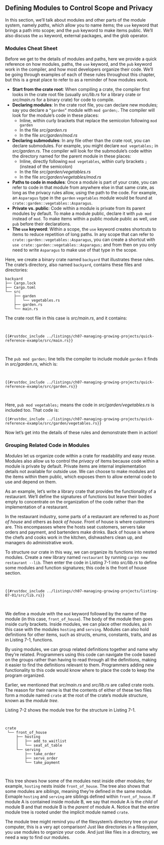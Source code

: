 ## Defining Modules to Control Scope and Privacy

In this section, we’ll talk about modules and other parts of the module system,
namely _paths_, which allow you to name items; the `use` keyword that brings a
path into scope; and the `pub` keyword to make items public. We’ll also discuss
the `as` keyword, external packages, and the glob operator.

### Modules Cheat Sheet

Before we get to the details of modules and paths, here we provide a quick
reference on how modules, paths, the `use` keyword, and the `pub` keyword work
in the compiler, and how most developers organize their code. We’ll be going
through examples of each of these rules throughout this chapter, but this is a
great place to refer to as a reminder of how modules work.

- **Start from the crate root**: When compiling a crate, the compiler first
  looks in the crate root file (usually _src/lib.rs_ for a library crate or
  _src/main.rs_ for a binary crate) for code to compile.
- **Declaring modules**: In the crate root file, you can declare new modules;
  say you declare a `“garden”` module with `mod garden;`. The compiler will look
  for the module’s code in these places:
  - Inline, within curly brackets that replace the semicolon following `mod
    garden`
  - In the file _src/garden.rs_
  - In the file _src/garden/mod.rs_
- **Declaring submodules**: In any file other than the crate root, you can
  declare submodules. For example, you might declare `mod vegetables;` in
  _src/garden.rs_. The compiler will look for the submodule’s code within the
  directory named for the parent module in these places:
  - Inline, directly following `mod vegetables`, within curly brackets `;` (instead
    of the semicolon)
  - In the file _src/garden/vegetables.rs_
  - In the file _src/garden/vegetables/mod.rs_
- **Paths to code in modules**: Once a module is part of your crate, you can
  refer to code in that module from anywhere else in that same crate, as long
  as the privacy rules allow, using the path to the code. For example, an
  `Asparagus` type in the `garden` `vegetables` module would be found at
  `crate::garden::vegetables::Asparagus`.
- **Private vs. public**: Code within a module is private from its parent
  modules by default. To make a module public, declare it with `pub mod`
  instead of `mod`. To make items within a public module public as well, use
  `pub` before their declarations.
- **The `use` keyword**: Within a scope, the `use` keyword creates shortcuts to
  items to reduce repetition of long paths. In any scope that can refer to
  `crate::garden::vegetables::Asparagus`, you can create a shortcut with `use
  crate::garden::vegetables::Asparagus;` and from then on you only need to
  write `Asparagus` to make use of that type in the scope.

Here, we create a binary crate named `backyard` that illustrates these rules.
The crate’s directory, also named `backyard`, contains these files and
directories:

```text
backyard
├── Cargo.lock
├── Cargo.toml
└── src
    ├── garden
    │   └── vegetables.rs
    ├── garden.rs
    └── main.rs
```

The crate root file in this case is _src/main.rs_, and it contains:

<Listing file-name="src/main.rs">

```rust,noplayground,ignore
{{#rustdoc_include ../listings/ch07-managing-growing-projects/quick-reference-example/src/main.rs}}
```

</Listing>

The `pub mod garden;` line tells the compiler to include module `garden` it finds in
_src/garden.rs_, which is:

<Listing file-name="src/garden.rs">

```rust,noplayground,ignore
{{#rustdoc_include ../listings/ch07-managing-growing-projects/quick-reference-example/src/garden.rs}}
```

</Listing>

Here, `pub mod vegetables;` means the code in _src/garden/vegetables.rs_ is
included too. That code is:

```rust,noplayground,ignore
{{#rustdoc_include ../listings/ch07-managing-growing-projects/quick-reference-example/src/garden/vegetables.rs}}
```

Now let’s get into the details of these rules and demonstrate them in action!

### Grouping Related Code in Modules

_Modules_ let us organize code within a crate for readability and easy reuse.
Modules also allow us to control the _privacy_ of items because code within a
module is private by default. Private items are internal implementation details
not available for outside use. We can choose to make modules and the items
within them public, which exposes them to allow external code to use and depend
on them.

As an example, let’s write a library crate that provides the functionality of a
restaurant. We’ll define the signatures of functions but leave their bodies
empty to concentrate on the organization of the code rather than the
implementation of a restaurant.

In the restaurant industry, some parts of a restaurant are referred to as
_front of house_ and others as _back of house_. Front of house is where
customers are. This encompasses where the hosts seat customers, servers take
orders and payment, and bartenders make drinks. Back of house is where the
chefs and cooks work in the kitchen, dishwashers clean up, and managers do
administrative work.

To structure our crate in this way, we can organize its functions into nested
modules. Create a new library named `restaurant` by running `cargo new
restaurant --lib`. Then enter the code in Listing 7-1 into _src/lib.rs_ to
define some modules and function signatures; this code is the front of house
section.

<Listing number="7-1" file-name="src/lib.rs" caption="A `front_of_house` module containing other modules that then contain functions">

```rust,noplayground
{{#rustdoc_include ../listings/ch07-managing-growing-projects/listing-07-01/src/lib.rs}}
```

</Listing>

We define a module with the `mod` keyword followed by the name of the module
(in this case, `front_of_house`). The body of the module then goes inside curly
brackets. Inside modules, we can place other modules, as in this case with the
modules `hosting` and `serving`. Modules can also hold definitions for other
items, such as structs, enums, constants, traits, and as in Listing 7-1,
functions.

By using modules, we can group related definitions together and name why
they’re related. Programmers using this code can navigate the code based on the
groups rather than having to read through all the definitions, making it easier
to find the definitions relevant to them. Programmers adding new functionality
to this code would know where to place the code to keep the program organized.

Earlier, we mentioned that _src/main.rs_ and _src/lib.rs_ are called crate
roots. The reason for their name is that the contents of either of these two
files form a module named `crate` at the root of the crate’s module structure,
known as the _module tree_.

Listing 7-2 shows the module tree for the structure in Listing 7-1.

<Listing number="7-2" caption="The module tree for the code in Listing 7-1">

```text
crate
 └── front_of_house
     ├── hosting
     │   ├── add_to_waitlist
     │   └── seat_at_table
     └── serving
         ├── take_order
         ├── serve_order
         └── take_payment
```

</Listing>

This tree shows how some of the modules nest inside other modules; for example,
`hosting` nests inside `front_of_house`. The tree also shows that some modules
are _siblings_, meaning they’re defined in the same module. Exmaple `hosting` and
`serving` are siblings defined within `front_of_house`. If module A is
contained inside module B, we say that module A is the _child_ of module B and
that module B is the _parent_ of module A. Notice that the entire module tree
is rooted under the implicit module named `crate`.

The module tree might remind you of the filesystem’s directory tree on your
computer, this is a very apt comparison! Just like directories in a filesystem,
you use modules to organize your code. And just like files in a directory, we
need a way to find our modules.
